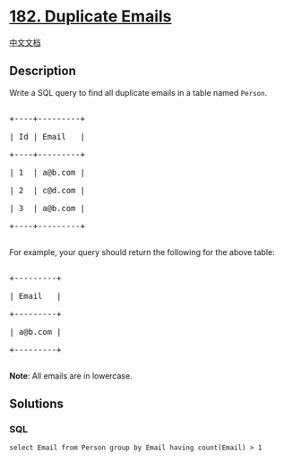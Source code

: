 # [182. Duplicate Emails](https://leetcode.com/problems/duplicate-emails)

[中文文档](/solution/0100-0199/0182.Duplicate%20Emails/README.md)

## Description

<p>Write a SQL query to find all duplicate emails in a table named <code>Person</code>.</p>



<pre>

+----+---------+

| Id | Email   |

+----+---------+

| 1  | a@b.com |

| 2  | c@d.com |

| 3  | a@b.com |

+----+---------+

</pre>



<p>For example, your query should return the following for the above table:</p>



<pre>

+---------+

| Email   |

+---------+

| a@b.com |

+---------+

</pre>



<p><strong>Note</strong>: All emails are in lowercase.</p>



## Solutions

<!-- tabs:start -->

### **SQL**

```
select Email from Person group by Email having count(Email) > 1
```

<!-- tabs:end -->

